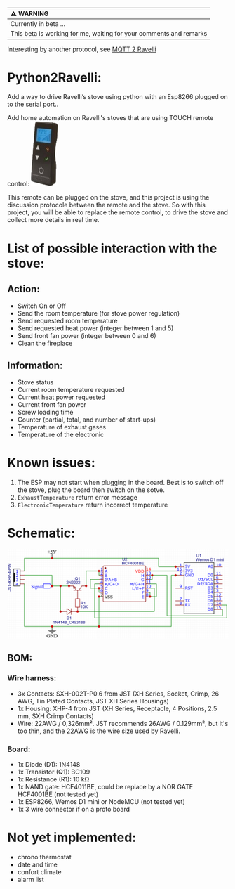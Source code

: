 | :warning: WARNING          |
|:---------------------------|
| Currently in beta ...      |
| This beta is working for me, waiting for your comments and remarks      |

Interesting by another protocol, see [MQTT 2 Ravelli](https://github.com/DuchkPy/MQTT2Ravelli)

# Python2Ravelli:
Add a way to drive Ravelli’s stove using python with an Esp8266 plugged on to the serial port..

Add home automation on Ravelli's stoves that are using TOUCH remote control: ![touch remote](./Documentation/img/touch_remote.jpg)

This remote can be plugged on the stove, and this project is using the discussion protocole between the remote and the stove.
So with this project, you will be able to replace the remote control, to drive the stove and collect more details in real time.

# List of possible interaction with the stove:
## Action:
- Switch On or Off
- Send the room temperature (for stove power regulation)
- Send requested room temperature
- Send requested heat power (integer between 1 and 5)
- Send front fan power (integer between 0 and 6)
- Clean the fireplace

## Information:
- Stove status
- Current room temperature requested
- Current heat power requested
- Current front fan power
- Screw loading time
- Counter (partial, total, and number of start-ups)
- Temperature of exhaust gases
- Temperature of the electronic

# Known issues:
1. The ESP may not start when plugging in the board. Best is to switch off the stove, plug the board then switch on the sotve.
2. `ExhaustTemperature` return error message
3. `ElectronicTemperature` return incorrect temperature

# Schematic:
![Circuit](./Documentation/img/Circuit.png?raw=true)

## BOM:
### Wire harness:
- 3x Contacts: SXH-002T-P0.6 from JST (XH Series, Socket, Crimp, 26 AWG, Tin Plated Contacts, JST XH Series Housings)
- 1x Housing: XHP-4 from JST (XH Series, Receptacle, 4 Positions, 2.5 mm, SXH Crimp Contacts)
- Wire: 22AWG / 0,326mm². JST recommends 26AWG / 0.129mm², but it's too thin, and the 22AWG is the wire size used by Ravelli.

### Board:
- 1x Diode (D1): 1N4148
- 1x Transistor (Q1): BC109
- 1x Resistance (R1): 10 kΩ
- 1x NAND gate: HCF4011BE, could be replace by a NOR GATE HCF4001BE (not tested yet)
- 1x ESP8266, Wemos D1 mini or NodeMCU (not tested yet)
- 1x 3 wire connector if on a proto board

# Not yet implemented:
- chrono thermostat
- date and time
- confort climate
- alarm list
